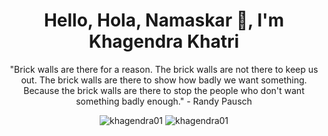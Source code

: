 <div align="center">
  <h1>Hello, Hola, Namaskar 👋, I'm Khagendra Khatri</h1>
  <p>"Brick walls are there for a reason. The brick walls are not there to keep us out. The brick walls are there to show how badly we want something. Because the brick walls are there to stop the people who don't want something badly enough." - Randy Pausch</p>
</div>

<div align="center">
  <img src="https://github-readme-stats.vercel.app/api?username=khagendra01&show_icons=true&locale=en" alt="khagendra01" />
  <img src="https://github-readme-streak-stats.herokuapp.com/?user=khagendra01" alt="khagendra01" />
</div>

